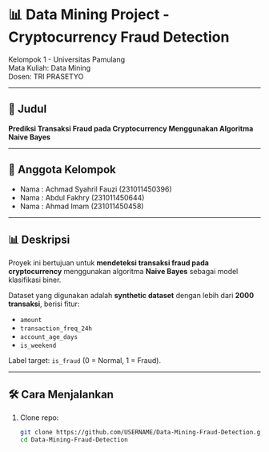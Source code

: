 # 📊 Data Mining Project - Cryptocurrency Fraud Detection

Kelompok 1 - Universitas Pamulang  
Mata Kuliah: Data Mining  
Dosen: TRI PRASETYO

---

## 📌 Judul

**Prediksi Transaksi Fraud pada Cryptocurrency Menggunakan Algoritma Naive Bayes**

---

## 👥 Anggota Kelompok

- Nama : Achmad Syahril Fauzi (231011450396)
- Nama : Abdul Fakhry (231011450644)
- Nama : Ahmad Imam (231011450458)

---

## 📊 Deskripsi

Proyek ini bertujuan untuk **mendeteksi transaksi fraud pada cryptocurrency**
menggunakan algoritma **Naive Bayes** sebagai model klasifikasi biner.

Dataset yang digunakan adalah **synthetic dataset** dengan lebih dari **2000 transaksi**,
berisi fitur:

- `amount`
- `transaction_freq_24h`
- `account_age_days`
- `is_weekend`

Label target: `is_fraud` (0 = Normal, 1 = Fraud).

---

## 🛠️ Cara Menjalankan

1. Clone repo:
   ```bash
   git clone https://github.com/USERNAME/Data-Mining-Fraud-Detection.git
   cd Data-Mining-Fraud-Detection
   ```
